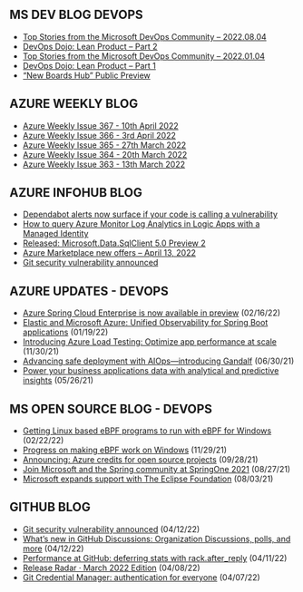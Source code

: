 ## MS DEV BLOG DEVOPS 

<!-- DEVBLOGDEVOPS:START -->
- [Top Stories from the Microsoft DevOps Community – 2022.08.04](https://devblogs.microsoft.com/devops/top-stories-from-the-microsoft-devops-community-2022-08-04/)
- [DevOps Dojo: Lean Product – Part 2](https://devblogs.microsoft.com/devops/devops-dojo-lean-product-part-2/)
- [Top Stories from the Microsoft DevOps Community – 2022.01.04](https://devblogs.microsoft.com/devops/top-stories-from-the-microsoft-devops-community-2022-01-04/)
- [DevOps Dojo: Lean Product – Part 1](https://devblogs.microsoft.com/devops/devops-dojo-lean-product-part-1/)
- [“New Boards Hub” Public Preview](https://devblogs.microsoft.com/devops/new-boards-hub-public-preview/)
<!-- DEVBLOGDEVOPS:END -->


## AZURE WEEKLY BLOG

<!-- AZUREWEEKLY:START -->
- [Azure Weekly Issue 367 - 10th April 2022](https://azureweekly.info/issue-367.html)
- [Azure Weekly Issue 366 - 3rd April 2022](https://azureweekly.info/issue-366.html)
- [Azure Weekly Issue 365 - 27th March 2022](https://azureweekly.info/issue-365.html)
- [Azure Weekly Issue 364 - 20th March 2022](https://azureweekly.info/issue-364.html)
- [Azure Weekly Issue 363 - 13th March 2022](https://azureweekly.info/issue-363.html)
<!-- AZUREWEEKLY:END -->

## AZURE INFOHUB BLOG 

<!-- AZUREINFOHUB:START -->
- [Dependabot alerts now surface if your code is calling a vulnerability](https://github.blog/2022-04-14-dependabot-alerts-now-surface-if-code-is-calling-vulnerability/)
- [How to query Azure Monitor Log Analytics in Logic Apps with a Managed Identity](https://techcommunity.microsoft.com/t5/microsoft-365-pnp-blog/how-to-query-azure-monitor-log-analytics-in-logic-apps-with-a/ba-p/3285498)
- [Released: Microsoft.Data.SqlClient 5.0 Preview 2](https://techcommunity.microsoft.com/t5/sql-server-blog/released-microsoft-data-sqlclient-5-0-preview-2/ba-p/3284958)
- [Azure Marketplace new offers – April 13, 2022](https://techcommunity.microsoft.com/t5/azure-marketplace-blog/azure-marketplace-new-offers-april-13-2022/ba-p/3175832)
- [Git security vulnerability announced](https://github.blog/2022-04-12-git-security-vulnerability-announced/)
<!-- AZUREINFOHUB:END -->


## AZURE UPDATES - DEVOPS 

<!-- AZUREUPDATES:START -->

 - [Azure Spring Cloud Enterprise is now available in preview](https://azure.microsoft.com/blog/azure-spring-cloud-enterprise-is-now-available-in-preview/) (02/16/22)
 - [Elastic and Microsoft Azure: Unified Observability for Spring Boot applications](https://azure.microsoft.com/blog/elastic-and-microsoft-azure-unified-observability-for-spring-boot-applications/) (01/19/22)
 - [Introducing Azure Load Testing: Optimize app performance at scale](https://azure.microsoft.com/blog/introducing-azure-load-testing-optimize-app-performance-at-scale/) (11/30/21)
 - [Advancing safe deployment with AIOps—introducing Gandalf](https://azure.microsoft.com/blog/advancing-safe-deployment-with-aiops-introducing-gandalf/) (06/30/21)
 - [Power your business applications data with analytical and predictive insights](https://azure.microsoft.com/blog/power-your-business-applications-data-with-analytical-and-predictive-insights/) (05/26/21)
<!-- AZUREUPDATES:END -->


## MS OPEN SOURCE BLOG - DEVOPS 

<!-- MSOPENSOURCEBLOG:START -->

 - [Getting Linux based eBPF programs to run with eBPF for Windows](https://cloudblogs.microsoft.com/opensource/2022/02/22/getting-linux-based-ebpf-programs-to-run-with-ebpf-for-windows/) (02/22/22)
 - [Progress on making eBPF work on Windows](https://cloudblogs.microsoft.com/opensource/2021/11/29/progress-on-making-ebpf-work-on-windows/) (11/29/21)
 - [Announcing: Azure credits for open source projects](https://cloudblogs.microsoft.com/opensource/2021/09/28/announcing-azure-credits-for-open-source-projects/) (09/28/21)
 - [Join Microsoft and the Spring community at SpringOne 2021](https://cloudblogs.microsoft.com/opensource/2021/08/27/join-microsoft-and-the-spring-community-at-springone-2021/) (08/27/21)
 - [Microsoft expands support with The Eclipse Foundation](https://cloudblogs.microsoft.com/opensource/2021/08/03/microsoft-expands-support-with-the-eclipse-foundation/) (08/03/21)
<!-- MSOPENSOURCEBLOG:END -->


## GITHUB BLOG


<!-- GITHUB:START -->

 - [Git security vulnerability announced](https://github.blog/2022-04-12-git-security-vulnerability-announced/) (04/12/22)
 - [What’s new in GitHub Discussions: Organization Discussions, polls, and more](https://github.blog/2022-04-12-whats-new-in-github-discussions-organization-discussions-polls-and-more/) (04/12/22)
 - [Performance at GitHub: deferring stats with rack.after_reply](https://github.blog/2022-04-11-performance-at-github-deferring-stats-with-rack-after_reply/) (04/11/22)
 - [Release Radar · March 2022 Edition](https://github.blog/2022-04-08-release-radar-mar-2022/) (04/08/22)
 - [Git Credential Manager: authentication for everyone](https://github.blog/2022-04-07-git-credential-manager-authentication-for-everyone/) (04/07/22)
<!-- GITHUB:END -->
